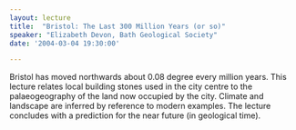 ```yaml
---
layout: lecture
title:  "Bristol: The Last 300 Million Years (or so)"
speaker: "Elizabeth Devon, Bath Geological Society"
date: '2004-03-04 19:30:00'

---
```

Bristol has moved northwards about 0.08 degree every million years. This lecture relates local building stones used in the city centre to the palaeogeography of the land now occupied by the city. Climate and landscape are inferred by reference to modern examples. The lecture concludes with a prediction for the near future (in geological time).